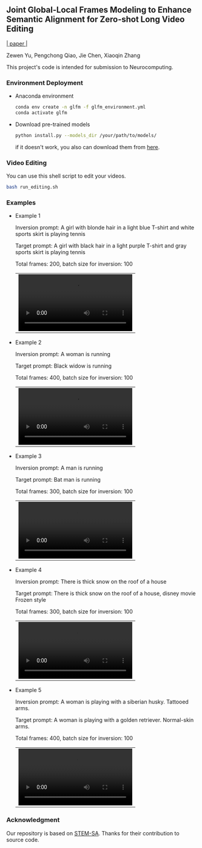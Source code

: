 ## Joint Global-Local Frames Modeling to Enhance Semantic Alignment for Zero-shot Long Video Editing

|[ paper ](https://doi.org/10.1016/j.neucom.2025.130836)|

Zewen Yu, Pengchong Qiao, Jie Chen, Xiaoqin Zhang

This project's code is intended for submission to Neurocomputing.

### Environment Deployment

+ Anaconda environment
    
    ```bash
    conda env create -n glfm -f glfm_environment.yml
    conda activate glfm 
    ```

+ Download pre-trained models
    ```bash
    python install.py --models_dir /your/path/to/models/
    ```
    if it doesn't work, you also can download them from [here](https://drive.google.com/file/d/10ey4rqj52wB3NDphH32-tR6it-VLdTLM/view?usp=sharing).
### Video Editing

You can use this shell script to edit your videos.
```bash
bash run_editing.sh
```

### Examples

+ Example 1

    Inversion prompt: A girl with blonde hair in a light blue T-shirt and white sports skirt is playing tennis

    Target prompt: A girl with black hair in a light purple T-shirt and gray sports skirt is playing tennis

    Total frames: 200, batch size for inversion: 100

    
    <table class="center">
    <tr>
    <td><video src="https://github.com/user-attachments/assets/1840b450-5266-4cca-983b-9f70ab2f4700" autoplay></td>
    </tr>
    </table>
    

+ Example 2

    Inversion prompt: A woman is running

    Target prompt: Black widow is running

    Total frames: 400, batch size for inversion: 100

    <table class="center">
    <tr>
    <td><video src="https://github.com/user-attachments/assets/be603199-dd3c-4b29-98e2-f4686e1214bf" autoplay></td>
    </tr>
    </table>

+ Example 3

    Inversion prompt: A man is running

    Target prompt: Bat man is running

    Total frames: 300, batch size for inversion: 100

    <table class="center">
    <tr>
    <td><video src="https://github.com/user-attachments/assets/625e69a4-6ac3-4a89-b0a3-26248ca891ca" autoplay></td>
    </tr>
    </table>

+ Example 4

    Inversion prompt: There is thick snow on the roof of a house

    Target prompt: There is thick snow on the roof of a house, disney movie Frozen style

    Total frames: 300, batch size for inversion: 100

    <table class="center">
    <tr>
    <td><video src="https://github.com/user-attachments/assets/1b475c98-06bd-4ab1-afaf-ec424f94fb78" autoplay></td>
    </tr>
    </table>

+ Example 5

    Inversion prompt: A woman is playing with a siberian husky. Tattooed arms.

    Target prompt: A woman is playing with a golden retriever. Normal-skin arms.

    Total frames: 400, batch size for inversion: 100

    <table class="center">
    <tr>
    <td><video src="https://github.com/user-attachments/assets/154a59fb-80b0-4045-9e86-880c6b0a84c3" autoplay></td>
    </tr>
    </table>

### Acknowledgment

Our repository is based on [STEM-SA](https://github.com/STEM-Inv/stem-inv). Thanks for their contribution to source code.
